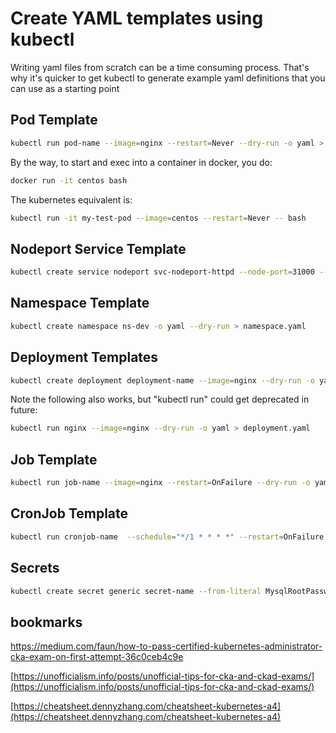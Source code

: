# Create YAML templates using kubectl

Writing yaml files from scratch can be a time consuming process. That's why it's quicker to get kubectl to generate example yaml definitions that you can use as a starting point

## Pod Template

```bash
kubectl run pod-name --image=nginx --restart=Never --dry-run -o yaml > pod.yaml
```

By the way, to start and exec into a container in docker, you do:

```bash
docker run -it centos bash
```

The kubernetes equivalent is:

```bash
kubectl run -it my-test-pod --image=centos --restart=Never -- bash
```

## Nodeport Service Template

```bash
kubectl create service nodeport svc-nodeport-httpd --node-port=31000 --tcp=3050:80 --dry-run -o yaml > service.yaml
```

## Namespace Template

```bash
kubectl create namespace ns-dev -o yaml --dry-run > namespace.yaml
```

## Deployment Templates

```bash
kubectl create deployment deployment-name --image=nginx --dry-run -o yaml > deployment.yaml
```

Note the following also works, but "kubectl run" could get deprecated in future:

```bash
kubectl run nginx --image=nginx --dry-run -o yaml > deployment.yaml
```

## Job Template

```bash
kubectl run job-name --image=nginx --restart=OnFailure --dry-run -o yaml > job.yaml
```

## CronJob Template

```bash
kubectl run cronjob-name  --schedule="*/1 * * * *" --restart=OnFailure --image=busybox --dry-run -o yaml > cronjob.yaml
```

## Secrets

```bash
kubectl create secret generic secret-name --from-literal MysqlRootPassword=password123 --dry-run -o yaml > secret.yaml
```

## bookmarks

https://medium.com/faun/how-to-pass-certified-kubernetes-administrator-cka-exam-on-first-attempt-36c0ceb4c9e

[https://unofficialism.info/posts/unofficial-tips-for-cka-and-ckad-exams/](https://unofficialism.info/posts/unofficial-tips-for-cka-and-ckad-exams/)

[https://cheatsheet.dennyzhang.com/cheatsheet-kubernetes-a4](https://cheatsheet.dennyzhang.com/cheatsheet-kubernetes-a4)